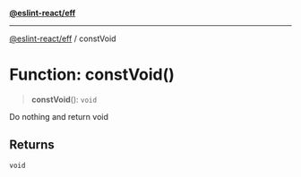 [**@eslint-react/eff**](../README.md)

***

[@eslint-react/eff](../README.md) / constVoid

# Function: constVoid()

> **constVoid**(): `void`

Do nothing and return void

## Returns

`void`
